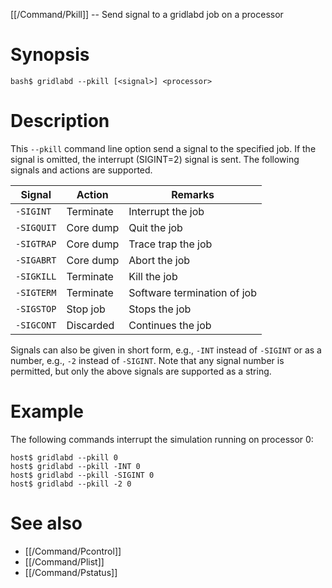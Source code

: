 [[/Command/Pkill]] -- Send signal to a gridlabd job on a processor

# Synopsis

~~~
bash$ gridlabd --pkill [<signal>] <processor>                                       
~~~

# Description

This `--pkill` command line option send a signal to the specified job.  If the signal is omitted, the interrupt (SIGINT=2) signal is sent. The following signals and actions are supported.

| Signal     | Action    | Remarks 
| ---------- | --------- | -------------------------------
| `-SIGINT`  | Terminate | Interrupt the job
| `-SIGQUIT` | Core dump | Quit the job
| `-SIGTRAP` | Core dump | Trace trap the job
| `-SIGABRT` | Core dump | Abort the job
| `-SIGKILL` | Terminate | Kill the job
| `-SIGTERM` | Terminate | Software termination of job
| `-SIGSTOP` | Stop job  | Stops the job
| `-SIGCONT` | Discarded | Continues the job

Signals can also be given in short form, e.g., `-INT` instead of `-SIGINT` or as a number, e.g., `-2` instead of `-SIGINT`. Note that any signal number is permitted, but only the above signals are supported as a string.

# Example

The following commands interrupt the simulation running on processor 0:

~~~
host$ gridlabd --pkill 0
host$ gridlabd --pkill -INT 0
host$ gridlabd --pkill -SIGINT 0
host$ gridlabd --pkill -2 0
~~~

# See also

* [[/Command/Pcontrol]]
* [[/Command/Plist]]
* [[/Command/Pstatus]]
